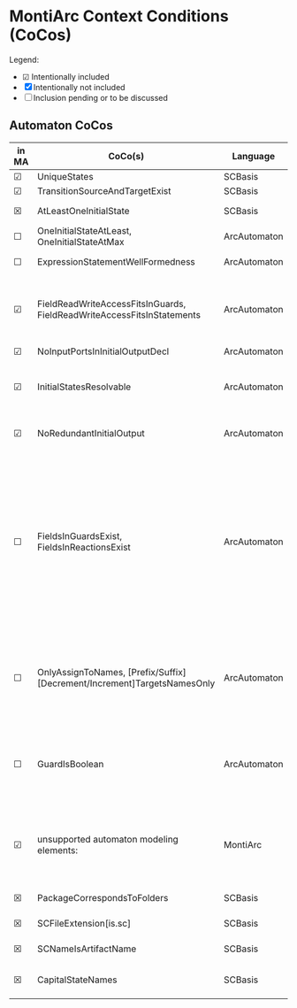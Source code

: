 <!-- (c) https://github.com/MontiCore/monticore -->
# MontiArc Context Conditions (CoCos)
Legend:
* ☑ Intentionally included
* ☒ Intentionally not included
* ☐ Inclusion pending or to be discussed

## Automaton CoCos
| in MA | CoCo(s)                                                                     | Language     | Notes                                                                                                                                                                                                                                                                                                                                                                                                                                                                                                                                                                                                      |
|-------|-----------------------------------------------------------------------------|--------------|------------------------------------------------------------------------------------------------------------------------------------------------------------------------------------------------------------------------------------------------------------------------------------------------------------------------------------------------------------------------------------------------------------------------------------------------------------------------------------------------------------------------------------------------------------------------------------------------------------|
| ☑     | UniqueStates                                                                | SCBasis      |                                                                                                                                                                                                                                                                                                                                                                                                                                                                                                                                                                                                            |
| ☑     | TransitionSourceAndTargetExist                                              | SCBasis      |                                                                                                                                                                                                                                                                                                                                                                                                                                                                                                                                                                                                            |
| ☒     | AtLeastOneInitialState                                                      | SCBasis      | We define initial states using our own `InitialOutputDeclaration` production                                                                                                                                                                                                                                                                                                                                                                                                                                                                                                                               |
| ☐     | OneInitialStateAtLeast, OneInitialStateAtMax                                | ArcAutomaton | I guess we forgot to add these.                                                                                                                                                                                                                                                                                                                                                                                                                                                                                                                                                                            |
| ☐     | ExpressionStatementWellFormedness                                           | ArcAutomaton | Currently deactivated, as Bumperbot won't build (due to a MontiCore bug)                                                                                                                                                                                                                                                                                                                                                                                                                                                                                                                                   |
| ☑     | FieldReadWriteAccessFitsInGuards, FieldReadWriteAccessFitsInStatements      | ArcAutomaton | Not in SC-languages, as they don't know AssignmentExpressions. Not in AssignmentExpressions, as they don't know Symbols. Moreover we check ports referenced by `NameExpression`s, who are not known by the SC-languages, either.                                                                                                                                                                                                                                                                                                                                                                           |
| ☑     | NoInputPortsInInitialOutputDecl                                             | ArcAutomaton |                                                                                                                                                                                                                                                                                                                                                                                                                                                                                                                                                                                                            |
| ☑     | InitialStatesResolvable                                                     | ArcAutomaton | We need it, as - in contrast to SCBasis' initialisation declaration (e.g., `initial MyState;`) - our declaration of a state is separated from its marking as initial: `state Foo; initial Foo / {...};`                                                                                                                                                                                                                                                                                                                                                                                                    |
| ☑     | NoRedundantInitialOutput                                                    | ArcAutomaton | Asserts, that for every initial state only one initial output is declared. Multiple inital states are not forbidden by this coco.                                                                                                                                                                                                                                                                                                                                                                                                                                                                          |
| ☐     | FieldsInGuardsExist, FieldsInReactionsExist                                 | ArcAutomaton | Would fit as SC-Cocos, as they know symbols. However then we had to adapt ports as fields. Alternatively the CoCo could be design modular, allowing to hook own *NameResolver*s in which define, that something valid was found for a `NameExpression` (e.g., a port in the case of MontiArc). The \*InReactionsExist-Coco should be refactored to an \*InStatementsExist-Coco (if its definition in MontiArc is desired), so that it also checks InitialOutputDeclarations. The most clean way would be defining this coco as an Expression-CoCo. However the expression languages do not know symbols... |
| ☐     | OnlyAssignToNames, \[Prefix/Suffix\]\[Decrement/Increment\]TargetsNamesOnly | ArcAutomaton | Checks that only NameExpressions/FieldAccessExpressions are incremented / decremented / value-assigned. This Coco would be nice in AssignmentExpressions, but they do not know symbols. Would also be nice in ArcBasis, but ArcBasis does not know AssignmentExpressions.                                                                                                                                                                                                                                                                                                                                  |
| ☐     | GuardIsBoolean                                                              | ArcAutomaton | This coco belongs to a StateChart language. When implementing it, one should be careful to not use `TypeChecker#typeOf` or `TypesCalculator#typeOf` as they throw NullPointerException when expressions are invalid.                                                                                                                                                                                                                                                                                                                                                                                       |
| ☑     | unsupported automaton modeling elements:                                    | MontiArc     | Hierarchical states, entry & exit actions, trigger events, finale states, initial state declarations from SCBasis (as we use our own ones), stereotypes. With stereotypes present, we only warn the user. With all other unsupported modelling elements, we throw errors.                                                                                                                                                                                                                                                                                                                                  |
| ☒     | PackageCorrespondsToFolders                                                 | SCBasis      | Not applicable - we do not have statechart artifacts                                                                                                                                                                                                                                                                                                                                                                                                                                                                                                                                                       |
| ☒     | SCFileExtension\[is.sc\]                                                    | SCBasis      | Not applicable - we do not have statechart artifacts                                                                                                                                                                                                                                                                                                                                                                                                                                                                                                                                                       |
| ☒     | SCNameIsArtifactName                                                        | SCBasis      | Not applicable - we do not have statechart artifacts                                                                                                                                                                                                                                                                                                                                                                                                                                                                                                                                                       |
| ☒     | CapitalStateNames                                                           | SCBasis      | Warns if a state name starts with a lower case letter. At a discussion we found this to be unneccessary.                                                                                                                                                                                                                                                                                                                                                                                                                                                                                                   |


